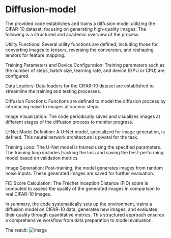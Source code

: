 # Diffusion-model
The provided code establishes and trains a diffusion model utilizing the CIFAR-10 dataset, focusing on generating high-quality images. The following is a structured and academic overview of the process:

Utility Functions: Several utility functions are defined, including those for converting images to tensors, reversing the conversion, and reshaping tensors for feature mapping.

Training Parameters and Device Configuration: Training parameters such as the number of steps, batch size, learning rate, and device (GPU or CPU) are configured.

Data Loaders: Data loaders for the CIFAR-10 dataset are established to streamline the training and testing processes.

Diffusion Functions: Functions are defined to model the diffusion process by introducing noise to images at various steps.

Image Visualization: The code periodically saves and visualizes images at different stages of the diffusion process to monitor progress.

U-Net Model Definition: A U-Net model, specialized for image generation, is defined. This neural network architecture is pivotal for the task.

Training Loop: The U-Net model is trained using the specified parameters. The training loop includes tracking the loss and saving the best-performing model based on validation metrics.

Image Generation: Post-training, the model generates images from random noise inputs. These generated images are saved for further evaluation.

FID Score Calculation: The Fréchet Inception Distance (FID) score is computed to assess the quality of the generated images in comparison to real CIFAR-10 images.

In summary, the code systematically sets up the environment, trains a diffusion model on CIFAR-10 data, generates new images, and evaluates their quality through quantitative metrics. This structured approach ensures a comprehensive workflow from data preparation to model evaluation.

The result:  ![image](https://github.com/fmirzadeh99/Diffusion-model/assets/169579231/bc95ff0b-7d48-465f-bca6-a7f73d222e65)
